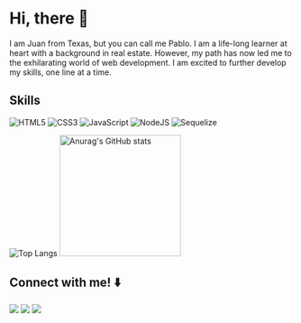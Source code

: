 # Hi, there 👋

I am Juan from Texas, but you can call me Pablo. I am a life-long learner at heart with a background in real estate. However, my path has now led me to the exhilarating world of web development. I am excited to further develop my skills, one line at a time.

## Skills
![HTML5](https://img.shields.io/badge/html5-%23E34F26.svg?style=for-the-badge&logo=html5&logoColor=white) ![CSS3](https://img.shields.io/badge/css3-%231572B6.svg?style=for-the-badge&logo=css3&logoColor=white) ![JavaScript](https://img.shields.io/badge/javascript-%23323330.svg?style=for-the-badge&logo=javascript&logoColor=%23F7DF1E) ![NodeJS](https://img.shields.io/badge/node.js-6DA55F?style=for-the-badge&logo=node.js&logoColor=white) ![Sequelize](https://img.shields.io/badge/Sequelize-52B0E7?style=for-the-badge&logo=Sequelize&logoColor=white)



![Top Langs](https://github-readme-stats.vercel.app/api/top-langs/?username=xJuanPablo&layout=donut&theme=gruvbox&card_width=325) <a target="_blank" rel="noopener noreferrer nofollow" href="https://camo.githubusercontent.com/02b68a40fa15e7b30a5649a4faf7417e95984b3d7eddaae81b276f2d5c8f434e/68747470733a2f2f6769746875622d726561646d652d73746174732e76657263656c2e6170702f6170693f757365726e616d653d784a75616e5061626c6f2673686f775f69636f6e733d74727565267468656d653d67727576626f782672616e6b5f69636f6e3d676974687562"><img src="https://camo.githubusercontent.com/02b68a40fa15e7b30a5649a4faf7417e95984b3d7eddaae81b276f2d5c8f434e/68747470733a2f2f6769746875622d726561646d652d73746174732e76657263656c2e6170702f6170693f757365726e616d653d784a75616e5061626c6f2673686f775f69636f6e733d74727565267468656d653d67727576626f782672616e6b5f69636f6e3d676974687562" alt="Anurag's GitHub stats" data-canonical-src="https://github-readme-stats.vercel.app/api?username=xJuanPablo&amp;show_icons=true&amp;theme=gruvbox&amp;rank_icon=github" style="max-width: 100%; height: 215px;"></a>
## Connect with me!  ⬇️

<a href="https://github.com/xJuanPablo"><img src="https://img.shields.io/badge/GitHub-100000?style=for-the-badge&logo=github&logoColor=white"></img></a> <a href="https://www.linkedin.com/in/juan-archuleta-267991193/"><img src="https://img.shields.io/badge/LinkedIn-0077B5?style=for-the-badge&logo=linkedin&logoColor=white"></img></a> <a href=mailto:“pabloarchuleta@gmail.com”><img src="https://img.shields.io/badge/Gmail-D14836?style=for-the-badge&logo=gmail&logoColor=white"></img></a>
<!--
**xJuanPablo/xJuanPablo** is a ✨ _special_ ✨ repository because its `README.md` (this file) appears on your GitHub profile.

Here are some ideas to get you started:

- 🔭 I'm currently working on ...
- 🌱 I'm currently learning ...
- 👯 I'm looking to collaborate on ...
- 🤔 I'm looking for help with ...
- 💬 Ask me about ...
- 📫 How to reach me: ...
- 😄 Pronouns: ...
- ⚡ Fun fact: ...
-->
